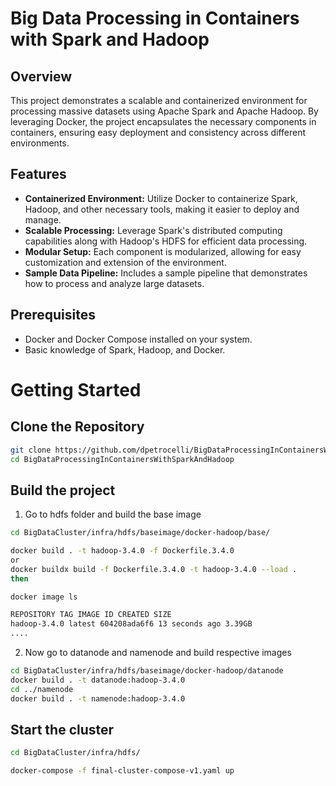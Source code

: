# Big Data Processing in Containers with Spark and Hadoop

## Overview

This project demonstrates a scalable and containerized environment for processing massive datasets using Apache Spark and Apache Hadoop. By leveraging Docker, the project encapsulates the necessary components in containers, ensuring easy deployment and consistency across different environments.

## Features

- **Containerized Environment:** Utilize Docker to containerize Spark, Hadoop, and other necessary tools, making it easier to deploy and manage.
- **Scalable Processing:** Leverage Spark's distributed computing capabilities along with Hadoop's HDFS for efficient data processing.
- **Modular Setup:** Each component is modularized, allowing for easy customization and extension of the environment.
- **Sample Data Pipeline:** Includes a sample pipeline that demonstrates how to process and analyze large datasets.

## Prerequisites

- Docker and Docker Compose installed on your system.
- Basic knowledge of Spark, Hadoop, and Docker.

# Getting Started

## Clone the Repository

```bash
git clone https://github.com/dpetrocelli/BigDataProcessingInContainersWithSparkAndHadoop.git
cd BigDataProcessingInContainersWithSparkAndHadoop
```

## Build the project

1. Go to hdfs folder and build the base image

```bash
cd BigDataCluster/infra/hdfs/baseimage/docker-hadoop/base/

docker build . -t hadoop-3.4.0 -f Dockerfile.3.4.0
or
docker buildx build -f Dockerfile.3.4.0 -t hadoop-3.4.0 --load .
then

docker image ls

REPOSITORY TAG IMAGE ID CREATED SIZE
hadoop-3.4.0 latest 604208ada6f6 13 seconds ago 3.39GB
....
```

2. Now go to datanode and namenode and build respective images

```bash
cd BigDataCluster/infra/hdfs/baseimage/docker-hadoop/datanode
docker build . -t datanode:hadoop-3.4.0
cd ../namenode
docker build . -t namenode:hadoop-3.4.0

```

## Start the cluster

```bash
cd BigDataCluster/infra/hdfs/

docker-compose -f final-cluster-compose-v1.yaml up

```
